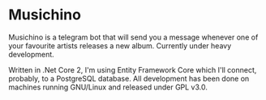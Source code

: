 # Musichino

Musichino is a telegram bot that will send you a message whenever one of your favourite artists releases a new album.
Currently under heavy development.

Written in .Net Core 2, I'm using Entity Framework Core which I'll connect, probably, to a PostgreSQL database.
All development has been done on machines running GNU/Linux and released under GPL v3.0.